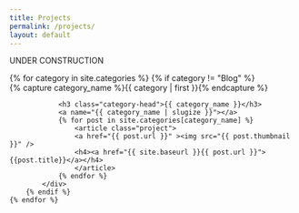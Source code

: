```yaml
---
title: Projects
permalink: /projects/
layout: default
---
```


UNDER CONSTRUCTION

<div>
    {% for category in site.categories %}
        {% if category != "Blog" %}
            <div class="archive-group">
                {% capture category_name %}{{ category | first }}{% endcapture %}
                <div id="#{{ category_name | slugize }}"></div>
                <p></p>

                <h3 class="category-head">{{ category_name }}</h3>
                <a name="{{ category_name | slugize }}"></a>
                {% for post in site.categories[category_name] %}
                    <article class="project">
                    <a href="{{ post.url }}" ><img src="{{ post.thumbnail }}" />
                    <h4><a href="{{ site.baseurl }}{{ post.url }}">{{post.title}}</a></h4>
                    </article>
                {% endfor %}
            </div>
        {% endif %}
    {% endfor %}
</div>
